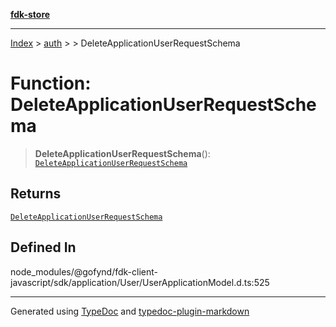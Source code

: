 [**fdk-store**](../../../README.md)
***

[Index](../../../API.md) > [auth](../../README.md) > [<internal>](../README.md) > DeleteApplicationUserRequestSchema

# Function: DeleteApplicationUserRequestSchema

> **DeleteApplicationUserRequestSchema**(): [`DeleteApplicationUserRequestSchema`](../type-aliases/type-alias.DeleteApplicationUserRequestSchema.md)

## Returns

[`DeleteApplicationUserRequestSchema`](../type-aliases/type-alias.DeleteApplicationUserRequestSchema.md)

## Defined In

node\_modules/@gofynd/fdk-client-javascript/sdk/application/User/UserApplicationModel.d.ts:525

***
Generated using [TypeDoc](https://typedoc.org/) and [typedoc-plugin-markdown](https://www.npmjs.com/package/typedoc-plugin-markdown)
